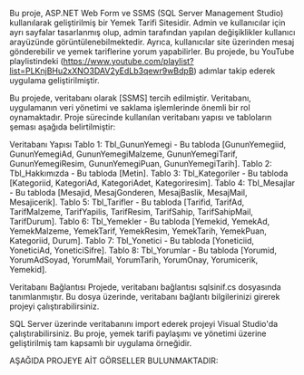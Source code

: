 Bu proje, ASP.NET Web Form ve SSMS (SQL Server Management Studio) kullanılarak geliştirilmiş bir Yemek Tarifi Sitesidir. Admin ve kullanıcılar için ayrı sayfalar tasarlanmış olup, admin tarafından yapılan değişiklikler kullanıcı arayüzünde görüntülenebilmektedir. Ayrıca, kullanıcılar site üzerinden mesaj gönderebilir ve yemek tariflerine yorum yapabilirler.
Bu projede, bu YouTube playlistindeki (https://www.youtube.com/playlist?list=PLKnjBHu2xXNO3DAV2yEdLb3qewr9wBdpB) adımlar takip ederek uygulama geliştirilmiştir. 


Bu projede, veritabanı olarak [SSMS] tercih edilmiştir. Veritabanı, uygulamanın veri yönetimi ve saklama işlemlerinde önemli bir rol oynamaktadır. Proje sürecinde kullanılan veritabanı yapısı ve tabloların şeması aşağıda belirtilmiştir:

Veritabanı Yapısı
Tablo 1: Tbl_GununYemegi - Bu tabloda [GununYemegiid, GununYemegiAd, GununYemegiMalzeme, GununYemegiTarif, GununYemegiResim, GununYemegiPuan, GununYemegiTarih].
Tablo 2: Tbl_Hakkımızda - Bu tabloda [Metin].
Tablo 3: Tbl_Kategoriler - Bu tabloda [Kategoriid, KategoriAd, KategoriAdet, Kategoriresim].
Tablo 4: Tbl_Mesajlar - Bu tabloda [Mesajid, MesajGonderen, MesajBaslik, MesajMail, Mesajicerik].
Tablo 5: Tbl_Tarifler - Bu tabloda [Tarifid, TarifAd, TarifMalzeme, TarifYapilis, TarifResim, TarifSahip, TarifSahipMail, TarifDurum].
Tablo 6: Tbl_Yemekler - Bu tabloda [Yemekid, YemekAd, YemekMalzeme, YemekTarif, YemekResim, YemekTarih, YemekPuan, Kategoriid, Durum].
Tablo 7: Tbl_Yonetici - Bu tabloda [Yoneticiid, YoneticiAd, YoneticiSifre].
Tablo 8: Tbl_Yorumlar - Bu tabloda [Yorumid, YorumAdSoyad, YorumMail, YorumTarih, YorumOnay, Yorumicerik, Yemekid].


Veritabanı Bağlantısı
Projede, veritabanı bağlantısı sqlsinif.cs dosyasında tanımlanmıştır. Bu dosya üzerinde, veritabanı bağlantı bilgilerinizi girerek projeyi çalıştırabilirsiniz.

SQL Server üzerinde veritabanını import ederek projeyi Visual Studio'da çalıştırabilirsiniz.
Bu proje, yemek tarifi paylaşımı ve yönetimi üzerine geliştirilmiş tam kapsamlı bir uygulama örneğidir.

AŞAĞIDA PROJEYE AİT GÖRSELLER BULUNMAKTADIR:




